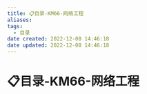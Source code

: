 ```yaml
---
title: 📋目录-KM66-网络工程
aliases:
tags:
  - 目录
date created: 2022-12-08 14:46:18
date updated: 2022-12-08 14:46:18
---
```


# 📋目录-KM66-网络工程

